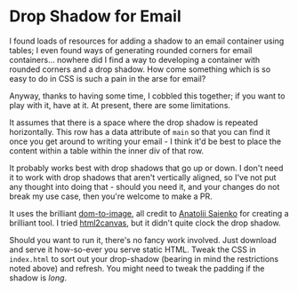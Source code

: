 # Drop Shadow for Email

I found loads of resources for adding a shadow to an email container using tables; I even found ways of generating rounded corners for email containers... nowhere did I find a way to developing a container with rounded corners and a drop shadow. How come something which is so easy to do in CSS is such a pain in the arse for email?

Anyway, thanks to having some time, I cobbled this together; if you want to play with it, have at it. At present, there are some limitations.

It assumes that there is a space where the drop shadow is repeated horizontally. This row has a data attribute of `main` so that you can find it once you get around to writing your email - I think it'd be best to place the content within a table within the inner div of that row.

It probably works best with drop shadows that go up or down. I don't need it to work with drop shadows that aren't vertically aligned, so I've not put any thought into doing that - should you need it, and your changes do not break my use case, then you're welcome to make a PR.

It uses the brilliant [dom-to-image](https://github.com/tsayen/dom-to-image), all credit to [Anatolii Saienko](https://github.com/tsayen) for creating a brilliant tool. I tried [html2canvas](https://html2canvas.hertzen.com), but it didn't quite clock the drop shadow.

Should you want to run it, there's no fancy work involved. Just download and serve it how-so-ever you serve static HTML. Tweak the CSS in `index.html` to sort out your drop-shadow (bearing in mind the restrictions noted above) and refresh. You might need to tweak the padding if the shadow is _long_.
